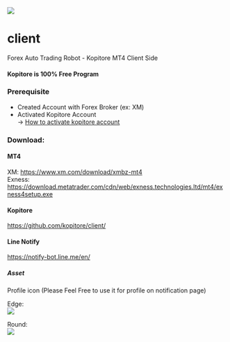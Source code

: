 <img src="https://kopitore.com/asset/kopitore-header.jpg">

# client
Forex Auto Trading Robot - Kopitore MT4 Client Side

#### Kopitore is 100% Free Program

### Prerequisite
- Created Account with Forex Broker (ex: XM)
- Activated Kopitore Account <br>
-> <a target="blank" href="https://kopitore.com/how-to-activate-kopitore-account/">How to activate kopitore account</a>

### Download:
#### MT4
XM: https://www.xm.com/download/xmbz-mt4 <br>
Exness: https://download.metatrader.com/cdn/web/exness.technologies.ltd/mt4/exness4setup.exe

#### Kopitore
https://github.com/kopitore/client/

#### Line Notify
https://notify-bot.line.me/en/

##### Asset

Profile icon (Please Feel Free to use it for profile on notification page)

Edge:<br>
<img src="https://kopitore.com/asset/kopitore-icon-edge.jpg">

Round:<br>
<img src="https://kopitore.com/asset/kopitore-icon-round.png">
